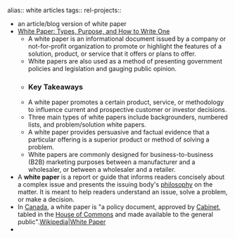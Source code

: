 alias:: white articles
tags::
rel-projects::

- an article/blog version of white paper
- [White Paper: Types, Purpose, and How to Write One](https://www.investopedia.com/terms/w/whitepaper.asp)
	- A white paper is an informational document issued by a company or not-for-profit organization to promote or highlight the features of a solution, product, or service that it offers or plans to offer.
	- White papers are also used as a method of presenting government policies and legislation and gauging public opinion.
	- ### Key Takeaways
	- A white paper promotes a certain product, service, or methodology to influence current and prospective customer or investor decisions.
	- Three main types of white papers include backgrounders, numbered lists, and problem/solution white papers.
	- A white paper provides persuasive and factual evidence that a particular offering is a superior product or method of solving a problem.
	- White papers are commonly designed for business-to-business (B2B) marketing purposes between a manufacturer and a wholesaler, or between a wholesaler and a retailer.
- A **white paper** is a report or guide that informs readers concisely about a complex issue and presents the issuing body's [philosophy](https://en.wikipedia.org/wiki/Philosophy) on the matter. It is meant to help readers understand an issue, solve a problem, or make a decision.
- In [Canada](https://en.wikipedia.org/wiki/Canada), a white paper is "a policy document, approved by [Cabinet](https://en.wikipedia.org/wiki/Cabinet_of_Canada), tabled in the [House of Commons](https://en.wikipedia.org/wiki/House_of_Commons_of_Canada) and made available to the general public".[Wikipedia|White Paper](https://en.wikipedia.org/wiki/White_paper)
-